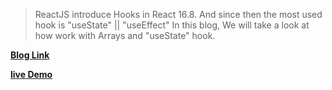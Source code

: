 > ReactJS introduce Hooks in React 16.8. And since then the most used hook is "useState" || "useEffect"
> In this blog, We will take a look at how work with Arrays and "useState" hook.

**[Blog Link](https://dev.to/shareef/how-to-work-with-arrays-in-reactjs-usestate-4cmi)**

**[live Demo](https://blogs-ge4j9nmo1-shareef.vercel.app/)**
